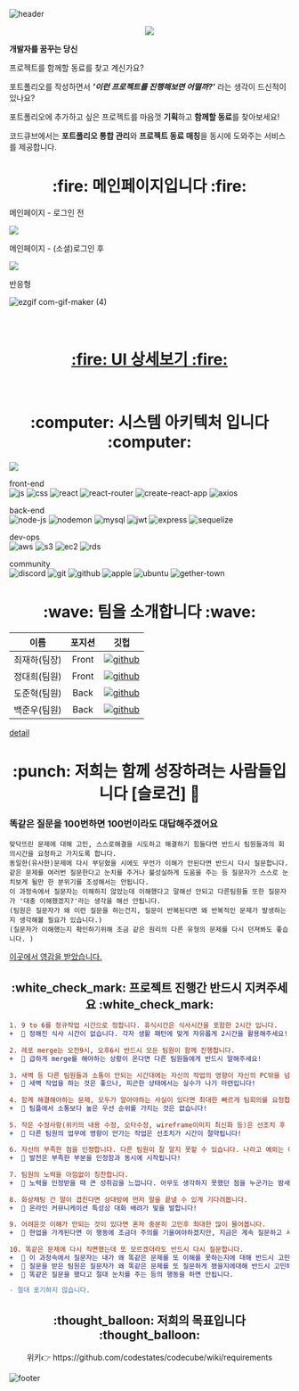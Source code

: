 ![header](https://capsule-render.vercel.app/api?type=waving&color=0:003362,100:034787&height=200&section=header&text=안녕하세요%20code%20cube%20입니다!&fontSize=40&fontAlignY=35&fontColor=ffffff&animation=fadeIn)


<div align="center">
    <image src="https://cdn.discordapp.com/attachments/919772630255534083/920252378769416192/unknown.png" >
</div>


**개발자를 꿈꾸는 당신**

프로젝트를 함께할 동료를 찾고 계신가요?

포트폴리오를 작성하면서 <i>**'이런 프로젝트를 진행해보면 어떨까?'**</i>  라는 생각이 드신적이 있나요?

포트폴리오에 추가하고 싶은 프로젝트를 마음껏 **기획**하고 **함께할 동료**를 찾아보세요!

코드큐브에서는 **포트폴리오 통합 관리**와 **프로젝트 동료 매칭**을 동시에 도와주는 서비스를 제공합니다.

<h1 align="center">
    :fire: 메인페이지입니다  :fire:
</h1>

메인페이지 - 로그인 전
    
![](https://cdn.discordapp.com/attachments/919772630255534083/923489332113854484/2021-12-23_4.51.13.png)
    
메인페이지 - (소셜)로그인 후
    
![](https://cdn.discordapp.com/attachments/919772630255534083/923489279911534622/2021-12-23_5.00.05.png)
    
반응형
    
![ezgif com-gif-maker (4)](https://user-images.githubusercontent.com/84060219/147211997-c1a70e7c-1863-4a4e-8b23-2a18eb2afa1c.gif)
    

<h1 align="center">
    <br/>
    <a href="" > :fire: UI 상세보기 :fire: </a>
    <br/>
    <br/>
</h1>

    
<h1 align="center">
    :computer: 시스템 아키텍처 입니다 :computer:
</h1>

![](https://cdn.discordapp.com/attachments/919772630255534083/923447328873013298/unknown.png)

    
front-end   
![js](https://img.shields.io/badge/JavaScript-F7DF1E?style=flat-square&logo=JavaScript&logoColor=black) ![css](https://img.shields.io/badge/CSS-1572B6?style=flat-square&logo=CSS3&logoColor=black) ![react](https://img.shields.io/badge/React-61DAFB?style=flat-square&logo=React&logoColor=black) ![react-router](https://img.shields.io/badge/React%20Router-CA4245?style=flat-square&logo=ReactRouter&logoColor=black) ![create-react-app](https://img.shields.io/badge/Create%20React%20App-09D3AC?style=flat-square&logo=CreateReactApp&logoColor=black) ![axios](https://img.shields.io/badge/Axios-512ad0?style=flat-square&logo=axios&logoColor=black)

back-end   
![node-js](https://img.shields.io/badge/Node%20Js-339933?style=flat-square&logo=Node.Js&logoColor=black) ![nodemon](https://img.shields.io/badge/Nodemon-76D04B?style=flat-square&logo=Nodemon&logoColor=black) ![mysql](https://img.shields.io/badge/MySQL-4479A1?style=flat-square&logo=MySQL&logoColor=black) ![jwt](https://img.shields.io/badge/JWT-FFB3C7?style=flat-square&logo=JSONWebTokens&logoColor=black) ![express](https://img.shields.io/badge/Express-EEEEEE?style=flat-square&logo=Express&logoColor=black) ![sequelize](https://img.shields.io/badge/sequelize-52B0E7?style=flat-square&logo=sequelize&logoColor=black)

dev-ops   
![aws](https://img.shields.io/badge/AWS-232F3E?style=flat-square&logo=AmazonAWS&logoColor=FF9900) ![s3](https://img.shields.io/badge/S3-569A31?style=flat-square&logo=AmazonS3&logoColor=black) ![ec2](https://img.shields.io/badge/EC2-FF9900?style=flat-square&logo=AmazonEC2&logoColor=black) ![rds](https://img.shields.io/badge/RDS-0078D2?style=flat-square&logo=AmazonRDS&logoColor=black)

community   
![discord](https://img.shields.io/badge/discord-5865F2?style=flat-square&logo=Discord&logoColor=black) ![git](https://img.shields.io/badge/Git-F05032?style=flat-square&logo=Git&logoColor=black) ![github](https://img.shields.io/badge/Github-181717?style=flat-square&logo=Github&logoColor=white) ![apple](https://img.shields.io/badge/MacOS-000000?style=flat-square&logo=Apple&logoColor=white) ![ubuntu](https://img.shields.io/badge/Ubuntu-E95420?style=flat-square&logo=Ubuntu&logoColor=black) ![gether-town](https://img.shields.io/badge/GetherTown-4353c9?style=flat-square&logo=GetherTown&logoColor=black)

<h1 align="center">
    :wave: 팀을 소개합니다 :wave:
</h1>

|이름|포지션|깃헙|
|:---:|:---:|:---:|
|최재하(팀장)|Front|[![github](https://img.shields.io/badge/최재하-181717?style=flat-square&logo=GitHub&logoColor=white)](https://github.com/cjhmoves33)|
|정대희(팀원)|Front|[![github](https://img.shields.io/badge/정대희-181717?style=flat-square&logo=GitHub&logoColor=white)](https://github.com/jres1007)|
|도준혁(팀원)|Back|[![github](https://img.shields.io/badge/도준혁-181717?style=flat-square&logo=GitHub&logoColor=white)](https://github.com/Jun0922)|
|백준우(팀원)|Back|[![github](https://img.shields.io/badge/백준우-181717?style=flat-square&logo=GitHub&logoColor=white)](https://github.com/junu0810)|

[detail](https://github.com/codestates/codecube/wiki/work-log)


<h1 align="center">
    :punch: 저희는 함께 성장하려는 사람들입니다 [슬로건] 👊
</h1>

### 똑같은 질문을 100번하면 100번이라도 대답해주겠어요

```
맞닥뜨린 문제에 대해 고민, 스스로해결을 시도하고 해결하기 힘들다면 반드시 팀원들과의 회의시간을 요청하고 가지도록 합니다.
동일한(유사한)문제에 다시 부딛혔을 시에도 무언가 이해가 안된다면 반드시 다시 질문합니다.
같은 문제를 여러번 질문한다고 눈치를 주거나 불성실하게 도움을 주는 등 질문자가 스스로 눈치보게 될만 한 분위기를 조성해서는 안됩니다.
이 과정속에서 질문자는 이해하지 않았는데 이해했다고 말해선 안되고 다른팀원들 또한 질문자가 '대충 이해했겠지?'라는 생각을 해선 안됩니다.
(팀원은 질문자가 왜 이런 질문을 하는건지, 질문이 반복된다면 왜 반복적인 문제가 발생하는지 생각해볼 필요가 있습니다.)
(질문자가 이해했는지 확인하기위해 조금 같은 원리의 다른 유형의 문제를 다시 던져봐도 좋습니다. )

```
[이곳에서 영감을 받았습니다.](https://techblog.woowahan.com/2677/)


<h2 align="center">
    :white_check_mark: 프로젝트 진행간 반드시 지켜주세요  :white_check_mark:
</h2>

```diff
1. 9 to 6를 정규작업 시간으로 정합니다. 휴식시간은 식사시간을 포함한 2시간 입니다.
+  🤝 정해진 식사 시간이 없습니다. 각자 생활 패턴에 맞게 자유롭게 2시간을 활용해주세요!
    
2. 레포 merge는 오전9시, 오후6시 반드시 모든 팀원이 함께 진행합니다.
+  🤝 급하게 merge를 해야하는 상황이 온다면 다른 팀원들에게 반드시 말해주세요!
    
3. 새벽 등 다른 팀원들과 소통이 안되는 시간대에는 자신의 작업의 영향이 자신의 PC밖을 넘어서선 안됩니다.
+  🤝 새벽 작업을 하는 것은 좋으나, 피곤한 상태에서는 실수가 나기 마련입니다!
    
4. 함께 해결해야하는 문제, 모두가 알아야하는 사실이 있다면 최대한 빠르게 팀회의를 요청합니다. 정말 중요한일, 급한일이라면 코딩보다 회의가 높은 우선순위를 가집니다.   
+  🤝 팀플에서 소통보다 높은 우선 순위를 가지는 것은 없습니다!
    
5. 작은 수정사항(위키의 내용 수정, 오타수정, wireframe이미지 최신화 등)은 선조치 후 바로 모두에게 알립니다.   
+  🤝 다른 팀원의 업무에 영향이 안가는 작업은 선조치가 시간이 절약됩니다! 
    
6. 자신의 부족한 점을 인정합니다. 다른 팀원이 잘 알지 못할 수 있습니다. 나라고 예외는 아닙니다.   
+  🤝 발전은 부족한 부분을 인정함과 동시에 시작됩니다! 
    
7. 팀원의 노력을 아낌없이 칭찬합니다.
+  🤝 노력을 인정받을 때 큰 성취감을 느낍니다. 아무도 생각하지 못했던 점을 누군가는 밤새 고민하고 발전시키기위해 노력했을지도 모릅니다.
    
8. 화상채팅 간 말이 겹친다면 상대방에 먼저 말을 끝낼 수 있게 기다려봅니다. 
+  🤝 온라인 커뮤니케이션 특성상 대화 배려가 빛을 발합니다!
    
9. 어려운것 이해가 안되는 것이 있다면 혼자 충분히 고민후 최대한 많이 물어봅니다.
+  🤝 현업을 가게된다면 이 행동에 조금더 주의를 기울여야하겠지만, 지금은 계속 질문하고 서로 배우는 시간에 투자해보겠습니다.
    
10. 똑같은 문제에 다시 직면했는데 또 모르겠더라도 반드시 다시 질문합니다.
+  🤝 이 과정속에서 질문자는 내가 왜 똑같은 문제를 또 이해를 못하는지에 대해 반드시 고민해봐야합니다. 
+  🤝 질문을 받은 팀원은 질문자가 왜 똑같은 문제를 또 질문하게 됐을지에대해 반드시 고민해봐야합니다.
+  🤝 똑같은 질문을 했다고 절대 눈치를 주는 등의 행동을 하면 안됩니다.

- 절대 포기하지 않습니다.    
```

<h2 align="center">
    :thought_balloon: 저희의 목표입니다  :thought_balloon:
</h2>

<div align="center">
   위키👉 https://github.com/codestates/codecube/wiki/requirements
</div>



![footer](https://capsule-render.vercel.app/api?section=footer&type=waving&reversal=true&color=0:003362,100:034787&height=250&text=감사합니다&fontSize=40&fontAlignY=65&fontColor=423f3b)
